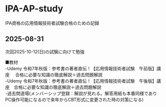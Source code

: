 # IPA-AP-study
IPA資格の応用情報技術者試験合格のための記録

## 2025-08-31
次回2025-10-12(日)の試験に向けて勉強

■教材  
-Udemy 令和7年秋版：参考書の著者直伝！【応用情報技術者試験　午前版】講座 　合格に必要な知識の徹底解説＋過去問題解説  
-Udemy 令和7年秋版：参考書の著者直伝！【応用情報技術者試験　午後版】講座　合格に必要な知識の徹底解説＋過去問題解説  
-過去問道場(メンバーシップ登録：解説が見れる。解答用紙も本番同様でありPC操作可能になるので来年からCBT形式に変更された時の対策になる)

